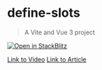 # define-slots
> A Vite and Vue 3 project

[![Open in StackBlitz](https://developer.stackblitz.com/img/open_in_stackblitz.svg)](https://stackblitz.com/github/learnvueco/learnvue/tree/main/demos/misc/define-slots)

[Link to Video]()
[Link to Article]()